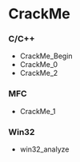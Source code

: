# CrackMe



### C/C++

 
- CrackMe_Begin
- CrackMe_0
- CrackMe_2

### MFC

- CrackMe_1

### Win32

- win32_analyze


